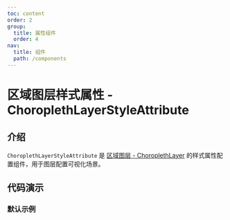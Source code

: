 ```yaml
---
toc: content
order: 2
group:
  title: 属性组件
  order: 4
nav:
  title: 组件
  path: /components
---
```


# 区域图层样式属性 - ChoroplethLayerStyleAttribute

## 介绍

`ChoroplethLayerStyleAttribute` 是 [区域图层 - ChoroplethLayer](/components/layers/choropleth-layer) 的样式属性配置组件，用于图层配置可视化场景。

## 代码演示

### 默认示例

<code src="./demos/default.tsx"></code>

<API></API>

